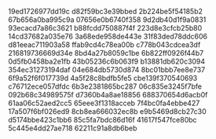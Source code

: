 19ed1726977dd19c
d82f59bc3e39bbed
2b224be5f54185b2
67b656a0ba995c9a
07656e0b6740f358
9d2db40d1f9a0831
93ecacd7a86c3621
b88fcdd750887f4f
223d8e3cfcb25b80
14cd37682a035e76
3a68ede958de443e
31f83ded78ddc606
d81eeac711903a58
ffab9cd4c78ea00b
c778b043cdcea3df
216819736669d34e
8bd4a27b8059c1be
6b822ff0926f44b7
0d5fb0458ba2e1fb
43b05236c6b063f9
b13881db620c3094
354ec31273194daf
04e684db5730d874
8bc01bbb7ee8e737
6f9a52f6f017739d
4a5f28c8bdfb5fe5
cbe139f370540693
c76712ece057dfdc
6b3e2381865bc287
06c835e3245f7bfe
092b68c34989575f
d7360b4a8ae18856
688370654d6acb0f
61aa06c52aed2cc5
65eee3f1318acceb
7f4bc0fa4ebbe427
17a507f6bf026ed9
8cb8ea666032ec8b
e9b5469d8cb27c30
d5174bbe423c1bb6
85c5fa7bdc86d16f
41617f547fce80bc
5c445e4dd27ae718
62211c91a8db6beb
